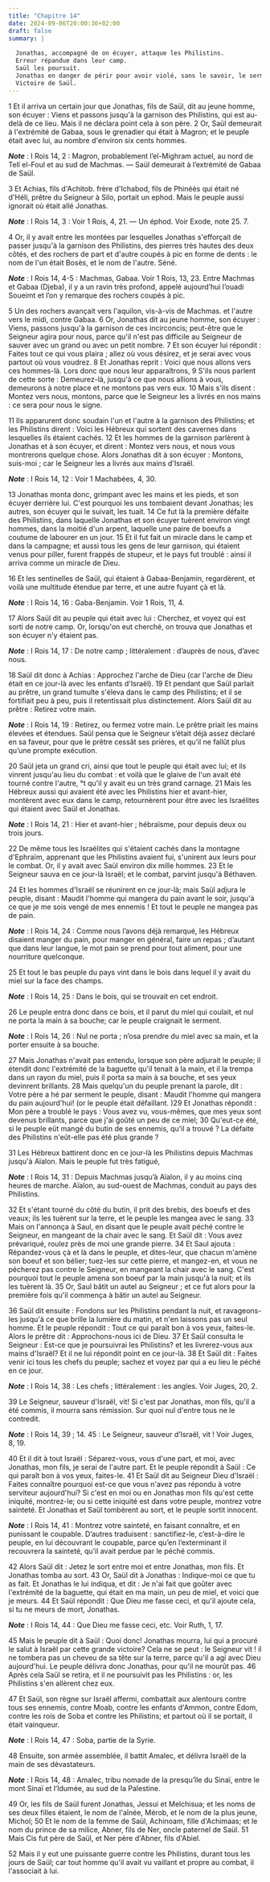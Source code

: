```yaml
---
title: "Chapitre 14"
date: 2024-09-06T20:00:36+02:00
draft: false
summary: |
  
  Jonathas, accompagné de on écuyer, attaque les Philistins.
  Erreur répandue dans leur camp.
  Saül les poursuit.
  Jonathas en danger de périr pour avoir violé, sans le savoir, le serment de son père.
  Victoire de Saül.
---
```



1 Et il arriva un certain jour que Jonathas, fils de Saül, dit au jeune homme, son écuyer : Viens et passons jusqu'à la garnison des Philistins, qui est au-delà de ce lieu. Mais il ne déclara point cela à son père. 2 Or, Saül demeurait à l'extrémité de Gabaa, sous le grenadier qui était à Magron; et le peuple était avec lui, au nombre d'environ six cents hommes.

***Note*** :  I Rois 14, 2 : Magron, probablement l’el-Mighram actuel, au nord de Tell el-Foul et au sud de Machmas. ― Saül demeurait à l’extrémité de Gabaa de Saül.

3 Et Achias, fils d'Achitob. frère d'Ichabod, fils de Phinéès qui était né d'Héli, prêtre du Seigneur à Silo, portait un ephod. Mais le peuple aussi ignorait où était allé Jonathas.

***Note*** :  I Rois 14, 3 : Voir 1 Rois, 4, 21. ― Un éphod. Voir Exode, note 25. 7.

4 Or, il y avait entre les montées par lesquelles Jonathas s'efforçait de passer jusqu'à la garnison des Philistins, des pierres très hautes des deux côtés, et des rochers de part et d'autre coupés à pic en forme de dents : le nom de l'un était Bosès, et le nom de l'autre. Séné.

***Note*** :  I Rois 14, 4-5 : Machmas, Gabaa. Voir 1 Rois, 13, 23. Entre Machmas et Gabaa (Djeba), il y a un ravin très profond, appelé aujourd’hui l’ouadi Soueimt et l’on y remarque des rochers coupés à pic.

5 Un des rochers avançait vers l'aquilon, vis-à-vis de Machmas. et l'autre vers le midi, contre Gabaa. 6 Or, Jonathas dit au jeune homme, son écuyer : Viens, passons jusqu'à la garnison de ces incirconcis; peut-être que le Seigneur agira pour nous, parce qu'il n'est pas difficile au Seigneur de sauver avec un grand ou avec un petit nombre. 7 Et son écuyer lui répondit : Faites tout ce qui vous plaira ; allez où vous désirez, et je serai avec vous partout où vous voudrez. 8 Et Jonathas reprit : Voici que nous allons vers ces hommes-là. Lors donc que nous leur apparaîtrons, 9 S'ils nous parlent de cette sorte : Demeurez-là, jusqu'à ce que nous allions à vous, demeurons à notre place et ne montons pas vers eux. 10 Mais s'ils disent : Montez vers nous, montons, parce que le Seigneur les a livrés en nos mains : ce sera pour nous le signe.


11 Ils apparurent donc soudain l'un et l'autre à la garnison des Philistins; et les Philistins dirent : Voici les Hébreux qui sortent des cavernes dans lesquelles ils étaient cachés. 12 Et les hommes de la garnison parlèrent à Jonathas et à son écuyer, et dirent : Montez vers nous, et nous vous montrerons quelque chose. Alors Jonathas dit à son écuyer : Montons, suis-moi ; car le Seigneur les a livrés aux mains d'Israël.

***Note*** :  I Rois 14, 12 : Voir 1 Machabées, 4, 30.

13 Jonathas monta donc, grimpant avec les mains et les pieds, et son écuyer derrière lui. C'est pourquoi les uns tombaient devant Jonathas; les autres, son écuyer qui le suivait, les tuait. 14 Ce fut là la première défaite des Philistins, dans laquelle Jonathas et son écuyer tuèrent environ vingt hommes, dans la moitié d'un arpent, laquelle une paire de boeufs a coutume de labourer en un jour. 15 Et il fut fait un miracle dans le camp et dans la campagne; et aussi tous les gens de leur garnison, qui étaient venus pour piller, furent frappés de stupeur, et le pays fut troublé : ainsi il arriva comme un miracle de Dieu.


16 Et les sentinelles de Saül, qui étaient à Gabaa-Benjamin, regardèrent, et voilà une multitude étendue par terre, et une autre fuyant çà et là.

***Note*** :  I Rois 14, 16 : Gaba-Benjamin. Voir 1 Rois, 11, 4.

17 Alors Saül dit au peuple qui était avec lui : Cherchez, et voyez qui est sorti de notre camp. Or, lorsqu'on eut cherché, on trouva que Jonathas et son écuyer n'y étaient pas.

***Note*** :  I Rois 14, 17 : De notre camp ; littéralement : d’auprès de nous, d’avec nous.

18 Saül dit donc à Achias : Approchez l'arche de Dieu (car l'arche de Dieu était en ce jour-là avec les enfants d'Israël). 19 Et pendant que Saül parlait au prêtre, un grand tumulte s'éleva dans le camp des Philistins; et il se fortifiait peu à peu, puis il retentissait plus distinctement. Alors Saül dit au prêtre : Retirez votre main.

***Note*** :  I Rois 14, 19 : Retirez, ou fermez votre main. Le prêtre priait les mains élevées et étendues. Saül pensa que le Seigneur s’était déjà assez déclaré en sa faveur, pour que le prêtre cessât ses prières, et qu’il ne fallût plus qu’une prompte exécution.

20 Saül jeta un grand cri, ainsi que tout le peuple qui était avec lui; et ils vinrent jusqu'au lieu du combat : et voilà que le glaive de l'un avait été tourné contre l'autre, °t qu'il y avait eu un très grand carnage. 21 Mais les Hébreux aussi qui avaient été avec les Philistins hier et avant-hier, montèrent avec eux dans le camp, retournèrent pour être avec les Israélites qui étaient avec Saül et Jonathas.

***Note*** :  I Rois 14, 21 : Hier et avant-hier ; hébraïsme, pour depuis deux ou trois jours.

22 De même tous les Israélites qui s'étaient cachés dans la montagne d'Ephraïm, apprenant que les Philistins avaient fui, s'unirent aux leurs pour le combat. Or, il y avait avec Saül environ dix mille hommes. 23 Et le Seigneur sauva en ce jour-là Israël; et le combat, parvint jusqu'à Béthaven.


24 Et les hommes d'Israël se réunirent en ce jour-là; mais Saül adjura le peuple, disant : Maudit l'homme qui mangera du pain avant le soir, jusqu'à ce que je me sois vengé de mes ennemis ! Et tout le peuple ne mangea pas de pain.

***Note*** :  I Rois 14, 24 : Comme nous l’avons déjà remarqué, les Hébreux disaient manger du pain, pour manger en général, faire un repas ; d’autant que dans leur langue, le mot pain se prend pour tout aliment, pour une nourriture quelconque.

25 Et tout le bas peuple du pays vint dans le bois dans lequel il y avait du miel sur la face des champs.

***Note*** :  I Rois 14, 25 : Dans le bois, qui se trouvait en cet endroit.

26 Le peuple entra donc dans ce bois, et il parut du miel qui coulait, et nul ne porta la main à sa bouche; car le peuple craignait le serment.

***Note*** :  I Rois 14, 26 : Nul ne porta ; n’osa prendre du miel avec sa main, et la porter ensuite à sa bouche.

27 Mais Jonathas n'avait pas entendu, lorsque son père adjurait le peuple; il étendit donc l'extrémité de la baguette qu'il tenait à la main, et il la trempa dans un rayon du miel, puis il porta sa main à sa bouche, et ses yeux devinrent brillants. 28 Mais quelqu'un du peuple prenant la parole, dit : Votre père a hé par serment le peuple, disant : Maudit l'homme qui mangera du pain aujourd'hui! (or le peuple était défaillant. )29 Et Jonathas répondit : Mon père a troublé le pays : Vous avez vu, vous-mêmes, que mes yeux sont devenus brillants, parce que j'ai goûté un peu de ce miel; 30 Qu'eut-ce été, si le peuple eût mangé du butin de ses ennemis, qu'il a trouvé ? La défaite des Philistins n'eût-elle pas été plus grande ?


31 Les Hébreux battirent donc en ce jour-là les Philistins depuis Machmas jusqu'à Aïalon. Mais le peuple fut très fatigué,

***Note*** :  I Rois 14, 31 : Depuis Machmas jusqu’à Aïalon, il y au moins cinq heures de marche. Aïalon, au sud-ouest de Machmas, conduit au pays des Philistins.

32 Et s'étant tourné du côté du butin, il prit des brebis, des boeufs et des veaux; ils les tuèrent sur la terre, et le peuple les mangea avec le sang. 33 Mais on l'annonça à Saul, en disant que le peuple avait péché contre le Seigneur, en mangeant de la chair avec le sang. Et Saül dit : Vous avez prévariqué, roulez près de moi une grande pierre. 34 Et Saul ajouta : Répandez-vous çà et là dans le peuple, et dites-leur, que chacun m'amène son boeuf et son bélier; tuez-les sur cette pierre, et mangez-en, et vous ne pécherez pas contre le Seigneur, en mangeant la chair avec le sang. C'est pourquoi tout le peuple amena son boeuf par la main jusqu'à la nuit; et ils les tuèrent là. 35 Or, Saul bâtit un autel au Seigneur ; et ce fut alors pour la première fois qu'il commença à bâtir un autel au Seigneur.


36 Saül dit ensuite : Fondons sur les Philistins pendant la nuit, et ravageons-les jusqu'à ce que brille la lumière du matin, et n'en laissons pas un seul homme. Et le peuple répondit : Tout ce qui paraît bon à vos yeux, faites-le. Alors le prêtre dit : Approchons-nous ici de Dieu. 37 Et Saül consulta le Seigneur : Est-ce que je poursuivrai les Philistins? et les livrerez-vous aux mains d'Israël? Et il ne lui répondit point en ce jour-là. 38 Et Saül dit : Faites venir ici tous les chefs du peuple; sachez et voyez par qui a eu lieu le péché en ce jour.

***Note*** :  I Rois 14, 38 : Les chefs ; littéralement : les angles. Voir Juges, 20, 2.

39 Le Seigneur, sauveur d'Israël, vit! Si c'est par Jonathas, mon fils, qu'il a été commis, il mourra sans rémission. Sur quoi nul d'entre tous ne le contredit.

***Note*** :  I Rois 14, 39 ; 14. 45 : Le Seigneur, sauveur d’Israël, vit ! Voir Juges, 8, 19.

40 Et il dit à tout Israël : Séparez-vous, vous d'une part, et moi, avec Jonathas, mon fils, je serai de l'autre part. Et le peuple répondit à Saül : Ce qui paraît bon à vos yeux, faites-le. 41 Et Saül dit au Seigneur Dieu d'Israël : Faites connaître pourquoi est-ce que vous n'avez pas répondu à votre serviteur aujourd'hui? Si c'est en moi ou en Jonathas mon fils qu'est cette iniquité, montrez-le; ou si cette iniquité est dans votre peuple, montrez votre sainteté. Et Jonathas et Saül tombèrent au sort, et le peuple sortit innocent.

***Note*** :  I Rois 14, 41 : Montrez votre sainteté, en faisant connaître, et en punissant le coupable. D’autres traduisent : sanctifiez-le, c’est-à-dire le peuple, en lui découvrant le coupable, parce qu’en l’exterminant il recouvrera la sainteté, qu’il avait perdue par le péché commis.

42 Alors Saül dit : Jetez le sort entre moi et entre Jonathas, mon fils. Et Jonathas tomba au sort. 43 Or, Saül dit à Jonathas : Indique-moi ce que tu as fait. Et Jonathas le lui indiqua, et dit : Je n'ai fait que goûter avec l'extrémité de la baguette, qui était en ma main, un peu de miel, et voici que je meurs. 44 Et Saül répondit : Que Dieu me fasse ceci, et qu'il ajoute cela, si tu ne meurs de mort, Jonathas.

***Note*** :  I Rois 14, 44 : Que Dieu me fasse ceci, etc. Voir Ruth, 1, 17.

45 Mais le peuple dit à Saül : Quoi donc! Jonathas mourra, lui qui a procuré le salut à Israël par cette grande victoire? Cela ne se peut : le Seigneur vit ! il ne tombera pas un cheveu de sa tête sur la terre, parce qu'il a agi avec Dieu aujourd'hui. Le peuple délivra donc Jonathas, pour qu'il ne mourût pas. 46 Après cela Saül se retira, et il ne poursuivit pas les Philistins : or, les Philistins s'en allèrent chez eux.


47 Et Saül, son règne sur Israël affermi, combattait aux alentours contre tous ses ennemis, contre Moab, contre les enfants d'Ammon, contre Edom, contre les rois de Soba et contre les Philistins; et partout où il se portait, il était vainqueur.

***Note*** :  I Rois 14, 47 : Soba, partie de la Syrie.

48 Ensuite, son armée assemblée, il battit Amalec, et délivra Israël de la main de ses dévastateurs.

***Note*** :  I Rois 14, 48 : Amalec, tribu nomade de la presqu’île du Sinaï, entre le mont Sinaï et l’Idumée, au sud de la Palestine.


49 Or, les fils de Saül furent Jonathas, Jessui et Melchisua; et les noms de ses deux filles étaient, le nom de l'aînée, Mérob, et le nom de la plus jeune, Michol; 50 Et le nom de la femme de Saül, Achinoam, fille d'Achimaas; et le nom du prince de sa milice, Abner, fils de Ner, oncle paternel de Saül. 51 Mais Cis fut père de Saül, et Ner père d'Abner, fils d'Abiel.


52 Mais il y eut une puissante guerre contre les Philistins, durant tous les jours de Saül; car tout homme qu'il avait vu vaillant et propre au combat, il l'associait à lui.

